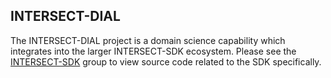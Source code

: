 ## INTERSECT-DIAL

The INTERSECT-DIAL project is a domain science capability which integrates into the larger INTERSECT-SDK ecosystem. Please see the [INTERSECT-SDK](https://github.com/INTERSECT-SDK/) group to view source code related to the SDK specifically.


